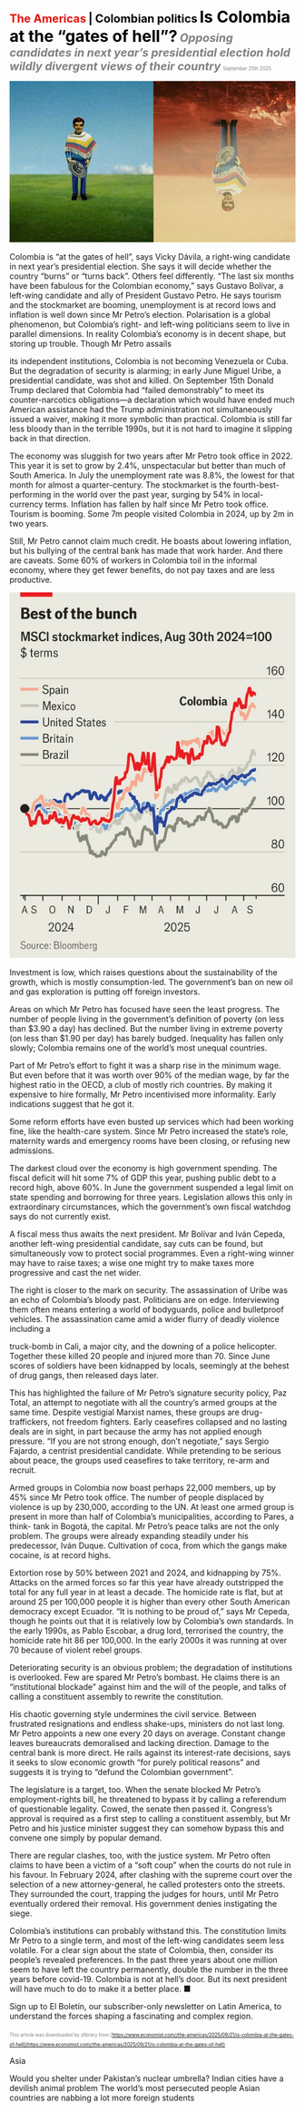 <span style="color:#E3120B; font-size:14.9pt; font-weight:bold;">The Americas</span> <span style="color:#000000; font-size:14.9pt; font-weight:bold;">| Colombian politics</span>
<span style="color:#000000; font-size:21.0pt; font-weight:bold;">Is Colombia at the “gates of hell”?</span>
<span style="color:#808080; font-size:14.9pt; font-weight:bold; font-style:italic;">Opposing candidates in next year’s presidential election hold wildly divergent views of their country</span>
<span style="color:#808080; font-size:6.2pt;">September 25th 2025</span>

![](../images/024_Is_Colombia_at_the_gates_of_hell/p0109_img01.jpeg)

Colombia is “at the gates of hell”, says Vicky Dávila, a right-wing candidate in next year’s presidential election. She says it will decide whether the country “burns” or “turns back”. Others feel differently. “The last six months have been fabulous for the Colombian economy,” says Gustavo Bolívar, a left-wing candidate and ally of President Gustavo Petro. He says tourism and the stockmarket are booming, unemployment is at record lows and inflation is well down since Mr Petro’s election. Polarisation is a global phenomenon, but Colombia’s right- and left-wing politicians seem to live in parallel dimensions. In reality Colombia’s economy is in decent shape, but storing up trouble. Though Mr Petro assails

its independent institutions, Colombia is not becoming Venezuela or Cuba. But the degradation of security is alarming; in early June Miguel Uribe, a presidential candidate, was shot and killed. On September 15th Donald Trump declared that Colombia had “failed demonstrably” to meet its counter-narcotics obligations—a declaration which would have ended much American assistance had the Trump administration not simultaneously issued a waiver, making it more symbolic than practical. Colombia is still far less bloody than in the terrible 1990s, but it is not hard to imagine it slipping back in that direction.

The economy was sluggish for two years after Mr Petro took office in 2022. This year it is set to grow by 2.4%, unspectacular but better than much of South America. In July the unemployment rate was 8.8%, the lowest for that month for almost a quarter-century. The stockmarket is the fourth-best- performing in the world over the past year, surging by 54% in local-currency terms. Inflation has fallen by half since Mr Petro took office. Tourism is booming. Some 7m people visited Colombia in 2024, up by 2m in two years.

Still, Mr Petro cannot claim much credit. He boasts about lowering inflation, but his bullying of the central bank has made that work harder. And there are caveats. Some 60% of workers in Colombia toil in the informal economy, where they get fewer benefits, do not pay taxes and are less productive.

![](../images/024_Is_Colombia_at_the_gates_of_hell/p0110_img01.jpeg)

Investment is low, which raises questions about the sustainability of the growth, which is mostly consumption-led. The government’s ban on new oil and gas exploration is putting off foreign investors.

Areas on which Mr Petro has focused have seen the least progress. The number of people living in the government’s definition of poverty (on less than $3.90 a day) has declined. But the number living in extreme poverty (on less than $1.90 per day) has barely budged. Inequality has fallen only slowly; Colombia remains one of the world’s most unequal countries.

Part of Mr Petro’s effort to fight it was a sharp rise in the minimum wage. But even before that it was worth over 90% of the median wage, by far the highest ratio in the OECD, a club of mostly rich countries. By making it expensive to hire formally, Mr Petro incentivised more informality. Early indications suggest that he got it.

Some reform efforts have even busted up services which had been working fine, like the health-care system. Since Mr Petro increased the state’s role, maternity wards and emergency rooms have been closing, or refusing new admissions.

The darkest cloud over the economy is high government spending. The fiscal deficit will hit some 7% of GDP this year, pushing public debt to a record high, above 60%. In June the government suspended a legal limit on state spending and borrowing for three years. Legislation allows this only in extraordinary circumstances, which the government’s own fiscal watchdog says do not currently exist.

A fiscal mess thus awaits the next president. Mr Bolívar and Iván Cepeda, another left-wing presidential candidate, say cuts can be found, but simultaneously vow to protect social programmes. Even a right-wing winner may have to raise taxes; a wise one might try to make taxes more progressive and cast the net wider.

The right is closer to the mark on security. The assassination of Uribe was an echo of Colombia’s bloody past. Politicians are on edge. Interviewing them often means entering a world of bodyguards, police and bulletproof vehicles. The assassination came amid a wider flurry of deadly violence including a

truck-bomb in Cali, a major city, and the downing of a police helicopter. Together these killed 20 people and injured more than 70. Since June scores of soldiers have been kidnapped by locals, seemingly at the behest of drug gangs, then released days later.

This has highlighted the failure of Mr Petro’s signature security policy, Paz Total, an attempt to negotiate with all the country’s armed groups at the same time. Despite vestigial Marxist names, these groups are drug- traffickers, not freedom fighters. Early ceasefires collapsed and no lasting deals are in sight, in part because the army has not applied enough pressure. “If you are not strong enough, don’t negotiate,” says Sergio Fajardo, a centrist presidential candidate. While pretending to be serious about peace, the groups used ceasefires to take territory, re-arm and recruit.

Armed groups in Colombia now boast perhaps 22,000 members, up by 45% since Mr Petro took office. The number of people displaced by violence is up by 230,000, according to the UN. At least one armed group is present in more than half of Colombia’s municipalities, according to Pares, a think- tank in Bogotá, the capital. Mr Petro’s peace talks are not the only problem. The groups were already expanding steadily under his predecessor, Iván Duque. Cultivation of coca, from which the gangs make cocaine, is at record highs.

Extortion rose by 50% between 2021 and 2024, and kidnapping by 75%. Attacks on the armed forces so far this year have already outstripped the total for any full year in at least a decade. The homicide rate is flat, but at around 25 per 100,000 people it is higher than every other South American democracy except Ecuador. “It is nothing to be proud of,” says Mr Cepeda, though he points out that it is relatively low by Colombia’s own standards. In the early 1990s, as Pablo Escobar, a drug lord, terrorised the country, the homicide rate hit 86 per 100,000. In the early 2000s it was running at over 70 because of violent rebel groups.

Deteriorating security is an obvious problem; the degradation of institutions is overlooked. Few are spared Mr Petro’s bombast. He claims there is an “institutional blockade” against him and the will of the people, and talks of calling a constituent assembly to rewrite the constitution.

His chaotic governing style undermines the civil service. Between frustrated resignations and endless shake-ups, ministers do not last long. Mr Petro appoints a new one every 20 days on average. Constant change leaves bureaucrats demoralised and lacking direction. Damage to the central bank is more direct. He rails against its interest-rate decisions, says it seeks to slow economic growth “for purely political reasons” and suggests it is trying to “defund the Colombian government”.

The legislature is a target, too. When the senate blocked Mr Petro’s employment-rights bill, he threatened to bypass it by calling a referendum of questionable legality. Cowed, the senate then passed it. Congress’s approval is required as a first step to calling a constituent assembly, but Mr Petro and his justice minister suggest they can somehow bypass this and convene one simply by popular demand.

There are regular clashes, too, with the justice system. Mr Petro often claims to have been a victim of a “soft coup” when the courts do not rule in his favour. In February 2024, after clashing with the supreme court over the selection of a new attorney-general, he called protesters onto the streets. They surrounded the court, trapping the judges for hours, until Mr Petro eventually ordered their removal. His government denies instigating the siege.

Colombia’s institutions can probably withstand this. The constitution limits Mr Petro to a single term, and most of the left-wing candidates seem less volatile. For a clear sign about the state of Colombia, then, consider its people’s revealed preferences. In the past three years about one million seem to have left the country permanently, double the number in the three years before covid-19. Colombia is not at hell’s door. But its next president will have much to do to make it a better place. ■

Sign up to El Boletín, our subscriber-only newsletter on Latin America, to understand the forces shaping a fascinating and complex region.

<span style="color:#808080; font-size:6.2pt;">This article was downloaded by zlibrary from [https://www.economist.com//the-americas/2025/09/21/is-colombia-at-the-gates-of-hell](https://www.economist.com//the-americas/2025/09/21/is-colombia-at-the-gates-of-hell)</span>

Asia

Would you shelter under Pakistan’s nuclear umbrella? Indian cities have a devilish animal problem The world’s most persecuted people Asian countries are nabbing a lot more foreign students